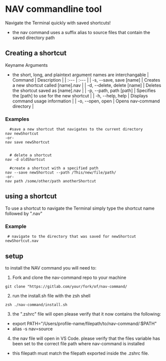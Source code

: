 # NAV commandline tool


Navigate the Terminal quickly with saved shortcuts!
  - the nav command uses a suffix alias to source files that contain the saved directory path

## Creating a shortcut


Keyname Arguments
  - the short, long, and plaintext argument names are interchangable
| Command | Description |
| :--- | :--- |
| -s, --save, save [name] | Creates a new shortcut called [name].nav |
| -d, --delete, delete [name] | Deletes the shortcut saved as [name].nav |
| -p, --path, path [path] | Specifies the [path] to use for the new shortcut |
| -h, --help, help | Displays command usage information |
| -o, --open, open | Opens nav-command directory |

### Examples

```
  #save a new shortcut that navigates to the current directory
nav newShortcut
-or-
nav save newShortcut


  # delete a shortcut
nav -d oldShortcut

  #create a shortcut with a specified path
nav --save newShortcut --path /This/new/file/path/
-or-
nav path /some/other/path anotherShortcut
```

## using a shortcut

To use a shortcut to navigate the Terminal
simply type the shortcut name followed by ".nav"

### Example

```
 # navigate to the directory that was saved for newShortcut
newShortcut.nav

```



## setup

to install the NAV command you will need to:
1. Fork and clone the nav-command repo to your machine

```
git clone "https://gitlab.com/your/fork/of/nav-command/
```

2. run the install.sh file with the zsh shell
```
zsh ./nav-command/install.sh
```

3. the ".zshrc" file will open please verify that it now contains the following:
  - export PATH="/Users/profile-name/filepath/to/nav-command/:$PATH"
  - alias -s nav=source

4. the nav file will open in VS Code. please verify that the files variable has been set to the correct file path where nav-command is installed
  - this filepath must match the filepath exported inside the .zshrc file.
